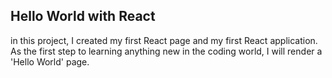 ## Hello World with React

in this project, I created my first React page and my first React application. As the first step to learning anything new in the coding world, I will render a 'Hello World' page.